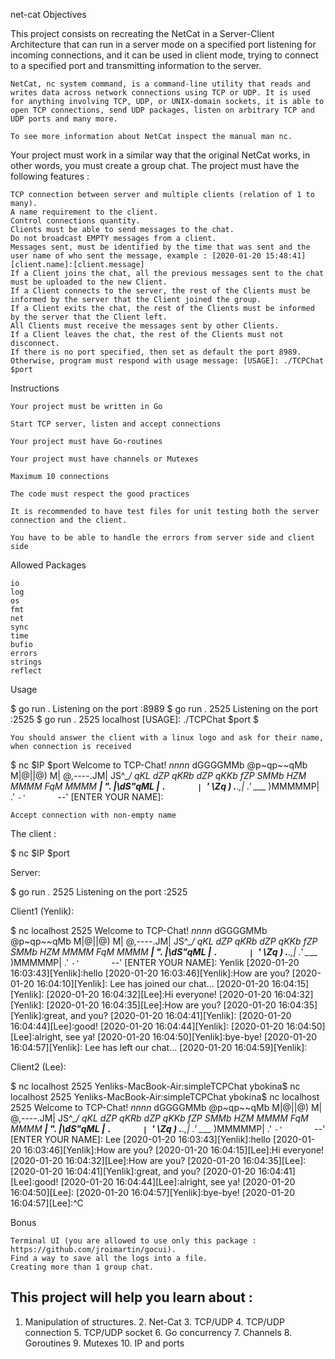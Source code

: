 net-cat
Objectives

This project consists on recreating the NetCat in a Server-Client Architecture that can run in a server mode on a specified port listening for incoming connections, and it can be used in client mode, trying to connect to a specified port and transmitting information to the server.

    NetCat, nc system command, is a command-line utility that reads and writes data across network connections using TCP or UDP. It is used for anything involving TCP, UDP, or UNIX-domain sockets, it is able to open TCP connections, send UDP packages, listen on arbitrary TCP and UDP ports and many more.

    To see more information about NetCat inspect the manual man nc.

Your project must work in a similar way that the original NetCat works, in other words, you must create a group chat. The project must have the following features :

    TCP connection between server and multiple clients (relation of 1 to many).
    A name requirement to the client.
    Control connections quantity.
    Clients must be able to send messages to the chat.
    Do not broadcast EMPTY messages from a client.
    Messages sent, must be identified by the time that was sent and the user name of who sent the message, example : [2020-01-20 15:48:41][client.name]:[client.message]
    If a Client joins the chat, all the previous messages sent to the chat must be uploaded to the new Client.
    If a Client connects to the server, the rest of the Clients must be informed by the server that the Client joined the group.
    If a Client exits the chat, the rest of the Clients must be informed by the server that the Client left.
    All Clients must receive the messages sent by other Clients.
    If a Client leaves the chat, the rest of the Clients must not disconnect.
    If there is no port specified, then set as default the port 8989. Otherwise, program must respond with usage message: [USAGE]: ./TCPChat $port

Instructions

    Your project must be written in Go

    Start TCP server, listen and accept connections

    Your project must have Go-routines

    Your project must have channels or Mutexes

    Maximum 10 connections

    The code must respect the good practices

    It is recommended to have test files for unit testing both the server connection and the client.

    You have to be able to handle the errors from server side and client side

Allowed Packages

    io
    log
    os
    fmt
    net
    sync
    time
    bufio
    errors
    strings
    reflect

Usage

$ go run .
Listening on the port :8989
$ go run . 2525
Listening on the port :2525
$ go run . 2525 localhost
[USAGE]: ./TCPChat $port
$

    You should answer the client with a linux logo and ask for their name, when connection is received

$ nc $IP $port
Welcome to TCP-Chat!
         _nnnn_
        dGGGGMMb
       @p~qp~~qMb
       M|@||@) M|
       @,----.JM|
      JS^\__/  qKL
     dZP        qKRb
    dZP          qKKb
   fZP            SMMb
   HZM            MMMM
   FqM            MMMM
 __| ".        |\dS"qML
 |    `.       | `' \Zq
_)      \.___.,|     .'
\____   )MMMMMP|   .'
     `-'       `--'
[ENTER YOUR NAME]:

    Accept connection with non-empty name

The client :

$ nc $IP $port

Server:

$ go run . 2525
Listening on the port :2525

Client1 (Yenlik):

$ nc localhost 2525
Welcome to TCP-Chat!
         _nnnn_
        dGGGGMMb
       @p~qp~~qMb
       M|@||@) M|
       @,----.JM|
      JS^\__/  qKL
     dZP        qKRb
    dZP          qKKb
   fZP            SMMb
   HZM            MMMM
   FqM            MMMM
 __| ".        |\dS"qML
 |    `.       | `' \Zq
_)      \.___.,|     .'
\____   )MMMMMP|   .'
     `-'       `--'
[ENTER YOUR NAME]: Yenlik
[2020-01-20 16:03:43][Yenlik]:hello
[2020-01-20 16:03:46][Yenlik]:How are you?
[2020-01-20 16:04:10][Yenlik]:
Lee has joined our chat...
[2020-01-20 16:04:15][Yenlik]:
[2020-01-20 16:04:32][Lee]:Hi everyone!
[2020-01-20 16:04:32][Yenlik]:
[2020-01-20 16:04:35][Lee]:How are you?
[2020-01-20 16:04:35][Yenlik]:great, and you?
[2020-01-20 16:04:41][Yenlik]:
[2020-01-20 16:04:44][Lee]:good!
[2020-01-20 16:04:44][Yenlik]:
[2020-01-20 16:04:50][Lee]:alright, see ya!
[2020-01-20 16:04:50][Yenlik]:bye-bye!
[2020-01-20 16:04:57][Yenlik]:
Lee has left our chat...
[2020-01-20 16:04:59][Yenlik]:

Client2 (Lee):

$ nc localhost 2525
Yenliks-MacBook-Air:simpleTCPChat ybokina$ nc localhost 2525
Yenliks-MacBook-Air:simpleTCPChat ybokina$ nc localhost 2525
Welcome to TCP-Chat!
         _nnnn_
        dGGGGMMb
       @p~qp~~qMb
       M|@||@) M|
       @,----.JM|
      JS^\__/  qKL
     dZP        qKRb
    dZP          qKKb
   fZP            SMMb
   HZM            MMMM
   FqM            MMMM
 __| ".        |\dS"qML
 |    `.       | `' \Zq
_)      \.___.,|     .'
\____   )MMMMMP|   .'
     `-'       `--'
[ENTER YOUR NAME]: Lee
[2020-01-20 16:03:43][Yenlik]:hello
[2020-01-20 16:03:46][Yenlik]:How are you?
[2020-01-20 16:04:15][Lee]:Hi everyone!
[2020-01-20 16:04:32][Lee]:How are you?
[2020-01-20 16:04:35][Lee]:
[2020-01-20 16:04:41][Yenlik]:great, and you?
[2020-01-20 16:04:41][Lee]:good!
[2020-01-20 16:04:44][Lee]:alright, see ya!
[2020-01-20 16:04:50][Lee]:
[2020-01-20 16:04:57][Yenlik]:bye-bye!
[2020-01-20 16:04:57][Lee]:^C

Bonus

    Terminal UI (you are allowed to use only this package : https://github.com/jroimartin/gocui).
    Find a way to save all the logs into a file.
    Creating more than 1 group chat.

## This project will help you learn about :

 1. Manipulation of structures.
    2. Net-Cat
    3. TCP/UDP
    4. TCP/UDP connection
    5. TCP/UDP socket
    6. Go concurrency
    7. Channels
    8. Goroutines
    9. Mutexes
    10. IP and ports
